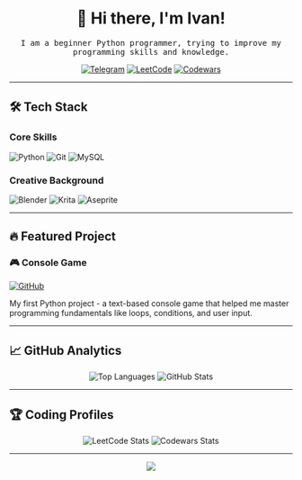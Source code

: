 <div align="center">
  
# 🚀 Hi there, I'm Ivan! 

<p align="center">
    <samp> I am a beginner Python programmer, trying to improve my programming skills and knowledge.</samp>
</p>

[![Telegram](https://img.shields.io/badge/-Telegram-0088cc?style=flat-square&logo=Telegram&logoColor=white)](http://t.me/RealAristotel)
[![LeetCode](https://img.shields.io/badge/-LeetCode-FFA116?style=flat-square&logo=LeetCode&logoColor=black)](https://leetcode.com/Arrristotel/)
[![Codewars](https://img.shields.io/badge/-Codewars-B1361E?style=flat-square&logo=Codewars&logoColor=white)](https://www.codewars.com/users/Arrristotel)

</div>

---

## 🛠 Tech Stack

### Core Skills
<p>
  <img alt="Python" src="https://img.shields.io/badge/Python-3776AB?style=for-the-badge&logo=python&logoColor=white"/>
  <img alt="Git" src="https://img.shields.io/badge/Git-F05032?style=for-the-badge&logo=git&logoColor=white"/>
  <img alt="MySQL" src="https://img.shields.io/badge/MySQL-4479A1?style=for-the-badge&logo=mysql&logoColor=white"/>
</p>

### Creative Background
<p>
  <img alt="Blender" src="https://img.shields.io/badge/Blender-%23F5792A.svg?style=for-the-badge&logo=blender&logoColor=white"/>
  <img alt="Krita" src="https://img.shields.io/badge/Krita-203759?style=for-the-badge&logo=krita&logoColor=EEF37B"/>
  <img alt="Aseprite" src="https://img.shields.io/badge/Aseprite-FFFFFF?style=for-the-badge&logo=Aseprite&logoColor=7D929E"/>
</p>

---

## 🔥 Featured Project

### 🎮 Console Game
[![GitHub](https://img.shields.io/badge/-Repository-181717?style=for-the-badge&logo=GitHub)](https://github.com/kondak12/console-game)

My first Python project - a text-based console game that helped me master programming fundamentals like loops, conditions, and user input.

---

## 📈 GitHub Analytics

<div align="center">
  
![Top Languages](https://github-readme-stats.vercel.app/api/top-langs/?username=kondak12&layout=compact&theme=radical&hide_border=true)
![GitHub Stats](https://github-readme-stats.vercel.app/api?username=kondak12&show_icons=true&theme=radical&hide_border=true&count_private=true)

</div>

---

## 🏆 Coding Profiles

<div align="center">
  
![LeetCode Stats](https://leetcard.jacoblin.cool/Arrristotel?theme=dark&font=Roboto)
![Codewars Stats](https://github.r2v.ch/codewars?user=Arrristotel&top_languages=true&stroke=%23BB432C)

</div>

---

<p align="center">
  
  <img src="https://capsule-render.vercel.app/api?type=waving&color=gradient&height=100&section=footer&width=100%"/>
  
</p>
